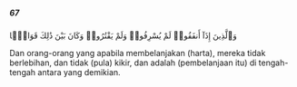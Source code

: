 ##### 67

<span class="ayah">وَٱلَّذِينَ إِذَآ أَنفَقُوا۟ لَمْ يُسْرِفُوا۟ وَلَمْ يَقْتُرُوا۟ وَكَانَ بَيْنَ ذَٰلِكَ قَوَامًۭا</span>

<span class="ayah_translation">Dan orang-orang yang apabila membelanjakan (harta), mereka tidak berlebihan, dan tidak (pula) kikir, dan adalah (pembelanjaan itu) di tengah-tengah antara yang demikian.</span>
